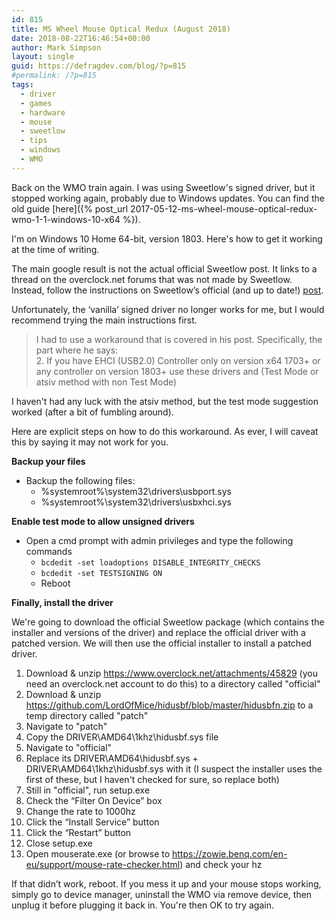 ```yaml
---
id: 815
title: MS Wheel Mouse Optical Redux (August 2018)
date: 2018-08-22T16:46:54+00:00
author: Mark Simpson
layout: single
guid: https://defragdev.com/blog/?p=815
#permalink: /?p=815
tags:
  - driver
  - games
  - hardware
  - mouse
  - sweetlow
  - tips
  - windows
  - WMO
---
```

Back on the WMO train again. I was using Sweetlow's signed driver, but it stopped working again, probably due to 
Windows updates. You can find the old guide
[here]({% post_url 2017-05-12-ms-wheel-mouse-optical-redux-wmo-1-1-windows-10-x64 %}).

I'm on Windows 10 Home 64-bit, version 1803. Here's how to get it working at the time of writing.

The main google result is not the actual official Sweetlow post. It links to a thread on the overclock.net forums that was not made by Sweetlow. Instead, follow the instructions on Sweetlow’s official (and up to date!) [post](https://www.overclock.net/forum/375-mice/1589644-usb-mouse-hard-overclocking-2000-hz.html).

Unfortunately, the ‘vanilla’ signed driver no longer works for me, but I would recommend trying the main instructions first.

> I had to use a workaround that is covered in his post. Specifically, the part where he says:  
> 2. If you have EHCI (USB2.0) Controller only on version x64 1703+ or any controller on version 1803+ use these drivers and (Test Mode or atsiv method with non Test Mode)

I haven't had any luck with the atsiv method, but the test mode suggestion worked (after a bit of fumbling around).

Here are explicit steps on how to do this workaround. As ever, I will caveat this by saying it may not work for you.

**Backup your files**

  * Backup the following files: 
      * %systemroot%\system32\drivers\usbport.sys
      * %systemroot%\system32\drivers\usbxhci.sys

**Enable test mode to allow unsigned drivers**

  * Open a cmd prompt with admin privileges and type the following commands 
      * `bcdedit -set loadoptions DISABLE_INTEGRITY_CHECKS`
      * `bcdedit -set TESTSIGNING ON`
      * Reboot

**Finally, install the driver**

We're going to download the official Sweetlow package (which contains the installer and versions of the driver) and replace the official driver with a patched version. We will then use the official installer to install a patched driver.

1. Download & unzip <a href="https://www.overclock.net/attachments/45829" rel="nofollow">https://www.overclock.net/attachments/45829</a> (you need an overclock.net account to do this) to a directory called "official"
1. Download & unzip <a href="https://github.com/LordOfMice/hidusbf/blob/master/hidusbfn.zip" rel="nofollow">https://github.com/LordOfMice/hidusbf/blob/master/hidusbfn.zip</a> to a temp directory called "patch"
1. Navigate to "patch"
1. Copy the DRIVER\AMD64\1khz\hidusbf.sys file
1. Navigate to "official"
1. Replace its DRIVER\AMD64\hidusbf.sys + DRIVER\AMD64\1khz\hidusbf.sys with it (I suspect the installer uses the first of these, but I haven't checked for sure, so replace both)
1. Still in "official", run setup.exe
1. Check the “Filter On Device” box
1. Change the rate to 1000hz
1. Click the “Install Service” button
1. Click the “Restart” button
1. Close setup.exe
1. Open mouserate.exe (or browse to <a href="https://zowie.benq.com/en-eu/support/mouse-rate-checker.html" rel="nofollow">https://zowie.benq.com/en-eu/support/mouse-rate-checker.html</a>) and check your hz

If that didn’t work, reboot. If you mess it up and your mouse stops working, simply go to device manager, uninstall the WMO via remove device, then unplug it before plugging it back in. You're then OK to try again.